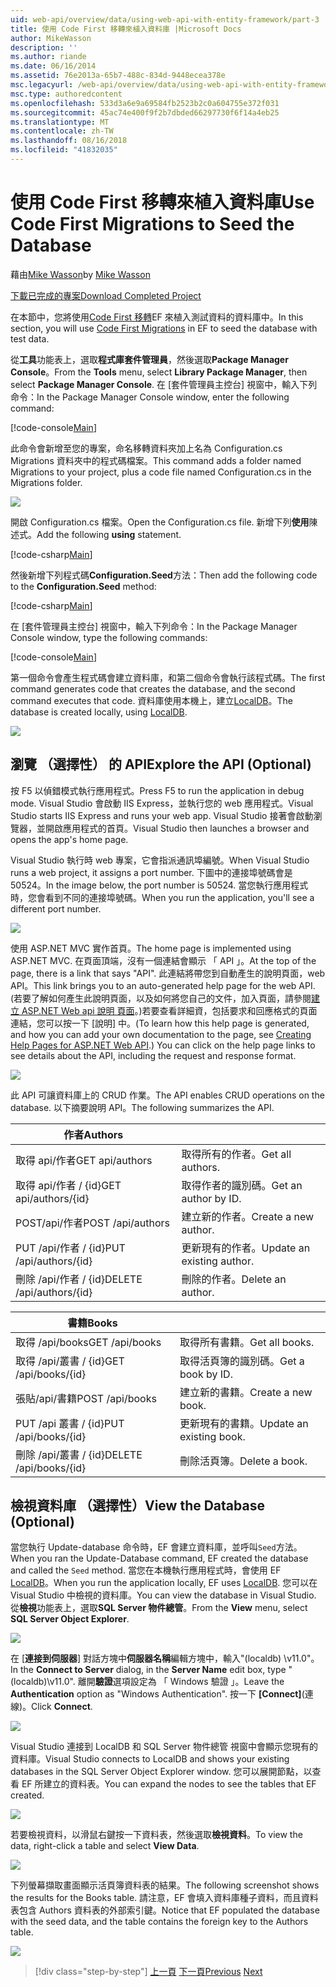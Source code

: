 ```yaml
---
uid: web-api/overview/data/using-web-api-with-entity-framework/part-3
title: 使用 Code First 移轉來植入資料庫 |Microsoft Docs
author: MikeWasson
description: ''
ms.author: riande
ms.date: 06/16/2014
ms.assetid: 76e2013a-65b7-488c-834d-9448ecea378e
msc.legacyurl: /web-api/overview/data/using-web-api-with-entity-framework/part-3
msc.type: authoredcontent
ms.openlocfilehash: 533d3a6e9a69584fb2523b2c0a604755e372f031
ms.sourcegitcommit: 45ac74e400f9f2b7dbded66297730f6f14a4eb25
ms.translationtype: MT
ms.contentlocale: zh-TW
ms.lasthandoff: 08/16/2018
ms.locfileid: "41832035"
---
```

<a name="use-code-first-migrations-to-seed-the-database"></a><span data-ttu-id="54538-102">使用 Code First 移轉來植入資料庫</span><span class="sxs-lookup"><span data-stu-id="54538-102">Use Code First Migrations to Seed the Database</span></span>
====================
<span data-ttu-id="54538-103">藉由[Mike Wasson](https://github.com/MikeWasson)</span><span class="sxs-lookup"><span data-stu-id="54538-103">by [Mike Wasson](https://github.com/MikeWasson)</span></span>

[<span data-ttu-id="54538-104">下載已完成的專案</span><span class="sxs-lookup"><span data-stu-id="54538-104">Download Completed Project</span></span>](https://github.com/MikeWasson/BookService)

<span data-ttu-id="54538-105">在本節中，您將使用[Code First 移轉](https://msdn.microsoft.com/data/jj591621)EF 來植入測試資料的資料庫中。</span><span class="sxs-lookup"><span data-stu-id="54538-105">In this section, you will use [Code First Migrations](https://msdn.microsoft.com/data/jj591621) in EF to seed the database with test data.</span></span>

<span data-ttu-id="54538-106">從**工具**功能表上，選取**程式庫套件管理員**，然後選取**Package Manager Console**。</span><span class="sxs-lookup"><span data-stu-id="54538-106">From the **Tools** menu, select **Library Package Manager**, then select **Package Manager Console**.</span></span> <span data-ttu-id="54538-107">在 [套件管理員主控台] 視窗中，輸入下列命令：</span><span class="sxs-lookup"><span data-stu-id="54538-107">In the Package Manager Console window, enter the following command:</span></span>

[!code-console[Main](part-3/samples/sample1.cmd)]

<span data-ttu-id="54538-108">此命令會新增至您的專案，命名移轉資料夾加上名為 Configuration.cs Migrations 資料夾中的程式碼檔案。</span><span class="sxs-lookup"><span data-stu-id="54538-108">This command adds a folder named Migrations to your project, plus a code file named Configuration.cs in the Migrations folder.</span></span>

![](part-3/_static/image1.png)

<span data-ttu-id="54538-109">開啟 Configuration.cs 檔案。</span><span class="sxs-lookup"><span data-stu-id="54538-109">Open the Configuration.cs file.</span></span> <span data-ttu-id="54538-110">新增下列**使用**陳述式。</span><span class="sxs-lookup"><span data-stu-id="54538-110">Add the following **using** statement.</span></span>

[!code-csharp[Main](part-3/samples/sample2.cs)]

<span data-ttu-id="54538-111">然後新增下列程式碼**Configuration.Seed**方法：</span><span class="sxs-lookup"><span data-stu-id="54538-111">Then add the following code to the **Configuration.Seed** method:</span></span>

[!code-csharp[Main](part-3/samples/sample3.cs)]

<span data-ttu-id="54538-112">在 [套件管理員主控台] 視窗中，輸入下列命令：</span><span class="sxs-lookup"><span data-stu-id="54538-112">In the Package Manager Console window, type the following commands:</span></span>

[!code-console[Main](part-3/samples/sample4.cmd)]

<span data-ttu-id="54538-113">第一個命令會產生程式碼會建立資料庫，和第二個命令會執行該程式碼。</span><span class="sxs-lookup"><span data-stu-id="54538-113">The first command generates code that creates the database, and the second command executes that code.</span></span> <span data-ttu-id="54538-114">資料庫使用本機上，建立[LocalDB](https://msdn.microsoft.com/library/hh510202.aspx)。</span><span class="sxs-lookup"><span data-stu-id="54538-114">The database is created locally, using [LocalDB](https://msdn.microsoft.com/library/hh510202.aspx).</span></span>

![](part-3/_static/image2.png)

## <a name="explore-the-api-optional"></a><span data-ttu-id="54538-115">瀏覽 （選擇性） 的 API</span><span class="sxs-lookup"><span data-stu-id="54538-115">Explore the API (Optional)</span></span>

<span data-ttu-id="54538-116">按 F5 以偵錯模式執行應用程式。</span><span class="sxs-lookup"><span data-stu-id="54538-116">Press F5 to run the application in debug mode.</span></span> <span data-ttu-id="54538-117">Visual Studio 會啟動 IIS Express，並執行您的 web 應用程式。</span><span class="sxs-lookup"><span data-stu-id="54538-117">Visual Studio starts IIS Express and runs your web app.</span></span> <span data-ttu-id="54538-118">Visual Studio 接著會啟動瀏覽器，並開啟應用程式的首頁。</span><span class="sxs-lookup"><span data-stu-id="54538-118">Visual Studio then launches a browser and opens the app's home page.</span></span>

<span data-ttu-id="54538-119">Visual Studio 執行時 web 專案，它會指派通訊埠編號。</span><span class="sxs-lookup"><span data-stu-id="54538-119">When Visual Studio runs a web project, it assigns a port number.</span></span> <span data-ttu-id="54538-120">下圖中的連接埠號碼會是 50524。</span><span class="sxs-lookup"><span data-stu-id="54538-120">In the image below, the port number is 50524.</span></span> <span data-ttu-id="54538-121">當您執行應用程式時，您會看到不同的連接埠號碼。</span><span class="sxs-lookup"><span data-stu-id="54538-121">When you run the application, you'll see a different port number.</span></span>

![](part-3/_static/image3.png)

<span data-ttu-id="54538-122">使用 ASP.NET MVC 實作首頁。</span><span class="sxs-lookup"><span data-stu-id="54538-122">The home page is implemented using ASP.NET MVC.</span></span> <span data-ttu-id="54538-123">在頁面頂端，沒有一個連結會顯示 「 API 」。</span><span class="sxs-lookup"><span data-stu-id="54538-123">At the top of the page, there is a link that says "API".</span></span> <span data-ttu-id="54538-124">此連結將帶您到自動產生的說明頁面，web API。</span><span class="sxs-lookup"><span data-stu-id="54538-124">This link brings you to an auto-generated help page for the web API.</span></span> <span data-ttu-id="54538-125">(若要了解如何產生此說明頁面，以及如何將您自己的文件，加入頁面，請參閱[建立 ASP.NET Web api 說明 頁面](../../getting-started-with-aspnet-web-api/creating-api-help-pages.md)。)若要查看詳細資，包括要求和回應格式的頁面連結，您可以按一下 [說明] 中。</span><span class="sxs-lookup"><span data-stu-id="54538-125">(To learn how this help page is generated, and how you can add your own documentation to the page, see [Creating Help Pages for ASP.NET Web API](../../getting-started-with-aspnet-web-api/creating-api-help-pages.md).) You can click on the help page links to see details about the API, including the request and response format.</span></span>

![](part-3/_static/image4.png)

<span data-ttu-id="54538-126">此 API 可讓資料庫上的 CRUD 作業。</span><span class="sxs-lookup"><span data-stu-id="54538-126">The API enables CRUD operations on the database.</span></span> <span data-ttu-id="54538-127">以下摘要說明 API。</span><span class="sxs-lookup"><span data-stu-id="54538-127">The following summarizes the API.</span></span>

| <span data-ttu-id="54538-128">作者</span><span class="sxs-lookup"><span data-stu-id="54538-128">Authors</span></span> |  |
| --- | -- |
| <span data-ttu-id="54538-129">取得 api/作者</span><span class="sxs-lookup"><span data-stu-id="54538-129">GET api/authors</span></span> | <span data-ttu-id="54538-130">取得所有的作者。</span><span class="sxs-lookup"><span data-stu-id="54538-130">Get all authors.</span></span> |
| <span data-ttu-id="54538-131">取得 api/作者 / {id}</span><span class="sxs-lookup"><span data-stu-id="54538-131">GET api/authors/{id}</span></span> | <span data-ttu-id="54538-132">取得作者的識別碼。</span><span class="sxs-lookup"><span data-stu-id="54538-132">Get an author by ID.</span></span> |
| <span data-ttu-id="54538-133">POST/api/作者</span><span class="sxs-lookup"><span data-stu-id="54538-133">POST /api/authors</span></span> | <span data-ttu-id="54538-134">建立新的作者。</span><span class="sxs-lookup"><span data-stu-id="54538-134">Create a new author.</span></span> |
| <span data-ttu-id="54538-135">PUT /api/作者 / {id}</span><span class="sxs-lookup"><span data-stu-id="54538-135">PUT /api/authors/{id}</span></span> | <span data-ttu-id="54538-136">更新現有的作者。</span><span class="sxs-lookup"><span data-stu-id="54538-136">Update an existing author.</span></span> |
| <span data-ttu-id="54538-137">刪除 /api/作者 / {id}</span><span class="sxs-lookup"><span data-stu-id="54538-137">DELETE /api/authors/{id}</span></span> | <span data-ttu-id="54538-138">刪除的作者。</span><span class="sxs-lookup"><span data-stu-id="54538-138">Delete an author.</span></span> |

| <span data-ttu-id="54538-139">書籍</span><span class="sxs-lookup"><span data-stu-id="54538-139">Books</span></span> |  |
| --- | -- |
| <span data-ttu-id="54538-140">取得 /api/books</span><span class="sxs-lookup"><span data-stu-id="54538-140">GET /api/books</span></span> | <span data-ttu-id="54538-141">取得所有書籍。</span><span class="sxs-lookup"><span data-stu-id="54538-141">Get all books.</span></span> |
| <span data-ttu-id="54538-142">取得 /api/叢書 / {id}</span><span class="sxs-lookup"><span data-stu-id="54538-142">GET /api/books/{id}</span></span> | <span data-ttu-id="54538-143">取得活頁簿的識別碼。</span><span class="sxs-lookup"><span data-stu-id="54538-143">Get a book by ID.</span></span> |
| <span data-ttu-id="54538-144">張貼/api/書籍</span><span class="sxs-lookup"><span data-stu-id="54538-144">POST /api/books</span></span> | <span data-ttu-id="54538-145">建立新的書籍。</span><span class="sxs-lookup"><span data-stu-id="54538-145">Create a new book.</span></span> |
| <span data-ttu-id="54538-146">PUT /api 叢書 / {id}</span><span class="sxs-lookup"><span data-stu-id="54538-146">PUT /api/books/{id}</span></span> | <span data-ttu-id="54538-147">更新現有的書籍。</span><span class="sxs-lookup"><span data-stu-id="54538-147">Update an existing book.</span></span> |
| <span data-ttu-id="54538-148">刪除 /api/叢書 / {id}</span><span class="sxs-lookup"><span data-stu-id="54538-148">DELETE /api/books/{id}</span></span> | <span data-ttu-id="54538-149">刪除活頁簿。</span><span class="sxs-lookup"><span data-stu-id="54538-149">Delete a book.</span></span> |

## <a name="view-the-database-optional"></a><span data-ttu-id="54538-150">檢視資料庫 （選擇性）</span><span class="sxs-lookup"><span data-stu-id="54538-150">View the Database (Optional)</span></span>

<span data-ttu-id="54538-151">當您執行 Update-database 命令時，EF 會建立資料庫，並呼叫`Seed`方法。</span><span class="sxs-lookup"><span data-stu-id="54538-151">When you ran the Update-Database command, EF created the database and called the `Seed` method.</span></span> <span data-ttu-id="54538-152">當您在本機執行應用程式時，會使用 EF [LocalDB](https://blogs.msdn.com/b/sqlexpress/archive/2011/07/12/introducing-localdb-a-better-sql-express.aspx)。</span><span class="sxs-lookup"><span data-stu-id="54538-152">When you run the application locally, EF uses [LocalDB](https://blogs.msdn.com/b/sqlexpress/archive/2011/07/12/introducing-localdb-a-better-sql-express.aspx).</span></span> <span data-ttu-id="54538-153">您可以在 Visual Studio 中檢視的資料庫。</span><span class="sxs-lookup"><span data-stu-id="54538-153">You can view the database in Visual Studio.</span></span> <span data-ttu-id="54538-154">從**檢視**功能表上，選取**SQL Server 物件總管**。</span><span class="sxs-lookup"><span data-stu-id="54538-154">From the **View** menu, select **SQL Server Object Explorer**.</span></span>

![](part-3/_static/image5.png)

<span data-ttu-id="54538-155">在 [**連接到伺服器**] 對話方塊中**伺服器名稱**編輯方塊中，輸入"(localdb) \v11.0"。</span><span class="sxs-lookup"><span data-stu-id="54538-155">In the **Connect to Server** dialog, in the **Server Name** edit box, type "(localdb)\v11.0".</span></span> <span data-ttu-id="54538-156">離開**驗證**選項設定為 「 Windows 驗證 」。</span><span class="sxs-lookup"><span data-stu-id="54538-156">Leave the **Authentication** option as "Windows Authentication".</span></span> <span data-ttu-id="54538-157">按一下 **[Connect]**(連線)。</span><span class="sxs-lookup"><span data-stu-id="54538-157">Click **Connect**.</span></span>

![](part-3/_static/image6.png)

<span data-ttu-id="54538-158">Visual Studio 連接到 LocalDB 和 SQL Server 物件總管 視窗中會顯示您現有的資料庫。</span><span class="sxs-lookup"><span data-stu-id="54538-158">Visual Studio connects to LocalDB and shows your existing databases in the SQL Server Object Explorer window.</span></span> <span data-ttu-id="54538-159">您可以展開節點，以查看 EF 所建立的資料表。</span><span class="sxs-lookup"><span data-stu-id="54538-159">You can expand the nodes to see the tables that EF created.</span></span>

![](part-3/_static/image7.png)

<span data-ttu-id="54538-160">若要檢視資料，以滑鼠右鍵按一下資料表，然後選取**檢視資料**。</span><span class="sxs-lookup"><span data-stu-id="54538-160">To view the data, right-click a table and select **View Data**.</span></span>

![](part-3/_static/image8.png)

<span data-ttu-id="54538-161">下列螢幕擷取畫面顯示活頁簿資料表的結果。</span><span class="sxs-lookup"><span data-stu-id="54538-161">The following screenshot shows the results for the Books table.</span></span> <span data-ttu-id="54538-162">請注意，EF 會填入資料庫種子資料，而且資料表包含 Authors 資料表的外部索引鍵。</span><span class="sxs-lookup"><span data-stu-id="54538-162">Notice that EF populated the database with the seed data, and the table contains the foreign key to the Authors table.</span></span>

![](part-3/_static/image9.png)

> [!div class="step-by-step"]
> <span data-ttu-id="54538-163">[上一頁](part-2.md)
> [下一頁](part-4.md)</span><span class="sxs-lookup"><span data-stu-id="54538-163">[Previous](part-2.md)
[Next](part-4.md)</span></span>
